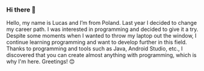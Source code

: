 ### Hi there 👋
Hello, my name is Lucas and I’m from Poland. Last year I decided to change my career path. I was interested in programming and decided to give it a try. Despite some moments when I wanted to throw my laptop out the window, I continue learning programming and want to develop further in this field. Thanks to programming and tools such as Java, Android Studio, etc., I discovered that you can create almost anything with programming, which is why I'm here. Greetings! 😊

<!--
**17LucasS/17LucasS** is a ✨ _special_ ✨ repository because its `README.md` (this file) appears on your GitHub profile.

Here are some ideas to get you started:

- 🔭 I’m currently working on ...
- 🌱 I’m currently learning ...
- 👯 I’m looking to collaborate on ...
- 🤔 I’m looking for help with ...
- 💬 Ask me about ...
- 📫 How to reach me: ...
- 😄 Pronouns: ...
- ⚡ Fun fact: ...
-->
